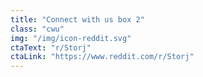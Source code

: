 ```yaml
---
title: "Connect with us box 2"
class: "cwu"
img: "/img/icon-reddit.svg"
ctaText: "r/Storj"
ctaLink: "https://www.reddit.com/r/Storj"
---
```


